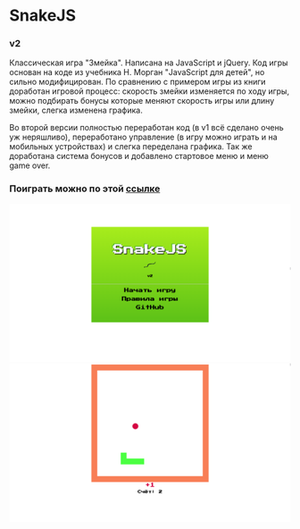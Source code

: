 <h1>SnakeJS</h1>
<h3>v2</h3>
<p>Классическая игра "Змейка". Написана на JavaScript и jQuery. Код игры основан на коде из учебника Н. Морган "JavaScript для детей", но сильно модифицирован. По сравнению с примером игры из книги доработан игровой процесс: скорость змейки изменяется по ходу игры, можно подбирать бонусы которые меняют скорость игры или длину змейки, слегка изменена графика.</p>
<p>Во второй версии полностью переработан код (в v1 всё сделано очень уж неряшливо), переработано управление (в игру можно играть и на мобильных устройствах) и слегка переделана графика. Так же доработана система бонусов и добавлено стартовое меню и меню game over.</p>

<h3>Поиграть можно по этой <a href="http://egorzhuravskiy.ru/snake">ссылке</a></h3>

<img src="preview1.png">
<img src="preview2.png">
